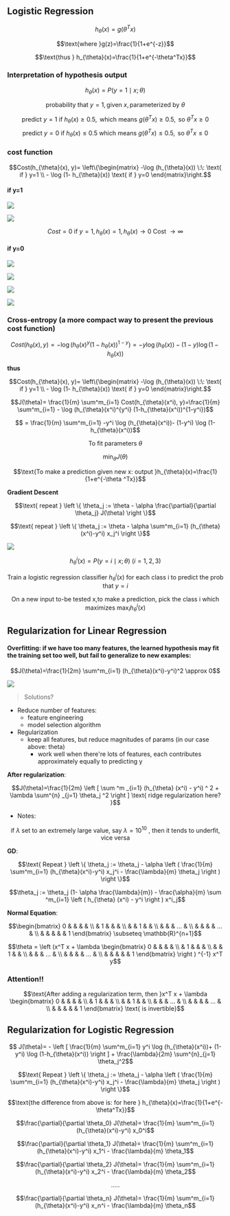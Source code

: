 
## Logistic Regression

$$h_{\theta}(x)=g(\theta^T x)$$

$$\text{where    }g(z)=\frac{1}{1+e^{-z}}$$

$$\text{thus   } h_{\theta}(x)=\frac{1}{1+e^{-\theta^Tx}}$$



### Interpretation of hypothesis output

$$h_{\theta}(x)=P(y=1 \mid x;\theta)$$

$$\text{probability that } y=1, \text{given } x, \text{parameterized by } \theta$$

$$\text{predict  }y=1 \text{  if  } h_{\theta}(x) \geq 0.5, \text{      which means  } g(\theta^T x) \geq 0.5, \text{  so  } \theta^T x \geq 0$$
$$\text{predict  }y=0 \text{  if  } h_{\theta}(x) \leq 0.5  \text{      which means  } g(\theta^T x) \leq 0.5, \text{  so  } \theta^T x \leq 0$$


### cost function
$$Cost(h_{\theta}(x), y)= \left\{\begin{matrix} -\log (h_{\theta}(x)) \:\: \text{ if } y=1
\\ - \log (1- h_{\theta}(x)) \text{ if } y=0
\end{matrix}\right.$$

#### if y=1
![](../images/22917.png)

![](../images/22918.png)


$$Cost=0 \text{  if  } y=1, h_{\theta}(x)=1, h_{\theta}(x) \rightarrow 0 \text{   Cost   } \rightarrow \infty$$

#### if y=0

![](../images/22919.png)

![](../images/22920.png)


![](../images/22915.png)

![](../images/22916.png)

### Cross-entropy (a more compact way to present the previous cost function)

$$Cost(h_{\theta}(x), y)=- \log (h_{\theta}(x)^{y} (1-h_{\theta}(x))^{1-y})= -y \log (h_{\theta}(x))- (1-y) \log (1-h_{\theta}(x))$$


__thus__

$$Cost(h_{\theta}(x), y)= \left\{\begin{matrix} -\log (h_{\theta}(x)) \:\: \text{ if } y=1
\\ - \log (1- h_{\theta}(x)) \text{ if } y=0
\end{matrix}\right.$$


$$J(\theta)= \frac{1}{m} \sum^m_{i=1} Cost(h_{\theta}(x^i), y)=\frac{1}{m} \sum^m_{i=1} - \log (h_{\theta}(x^i)^{y^i} (1-h_{\theta}(x^i))^{1-y^i})$$

$$ = \frac{1}{m} \sum^m_{i=1} -y^i \log (h_{\theta}(x^i))- (1-y^i) \log (1-h_{\theta}(x^i))$$

$$ \text{To fit parameters   } \theta$$

$$\min_{\theta} J(\theta)$$

$$\text{To make a prediction given new x:   output }h_{\theta}(x)=\frac{1}{1+e^{-\theta ^Tx}}$$


__Gradient Descent__

$$\text{    repeat   } \left \{ \theta_j := \theta - \alpha \frac{\partial}{\partial \theta_j} J(\theta) \right \}$$

$$\text{    repeat   } \left \{ \theta_j := \theta - \alpha \sum^m_{i=1} (h_{\theta}(x^i)-y^i) x_j^i \right \}$$


![](../images/22921.png)

$$h_{\theta}^i(x)=P(y=i \mid x;\theta) \: (i=1,2,3)$$

$$\text{Train a logistic regression classifier  } h_{\theta}^i(x) \text{    for each class i to predict the prob that  } y=i$$

$$\text{On a new input to-be tested x,to make a prediction, pick the class i which maximizes   } \max_{i} h_{\theta}^i(x)$$


## Regularization for Linear Regression

#### Overfitting: if we have too many features, the learned hypothesis may fit the training set too well, but fail to generalize to new examples:

$$J(\theta)=\frac{1}{2m} \sum^m_{i=1} (h_{\theta}(x^i)-y^i)^2 \approx 0$$

![](../images/22922.png)

> Solutions?

- Reduce number of features:
    - feature engineering
    - model selection algorithm
- Regularization
    - keep all features, but reduce magnitudes of params (in our case above: theta)
        - work well when there're lots of features, each contributes approximately equally to predicting y 

__After regularization__:

$$J(\theta)=\frac{1}{2m} \left [ \sum ^m _{i=1} (h_{\theta} (x^i) - y^i) ^ 2 + \lambda \sum^{n} _{j=1} \theta_j ^2 \right ] \text{   ridge regularization here?  }$$


- Notes:

$$\text{if } \lambda \text{   set to an extremely large value, say } \lambda = 10^{10} \text{ , then it tends to underfit, vice versa}$$


__GD__:


$$\text{    Repeat   } \left \{ \theta_j := \theta_j - \alpha \left ( \frac{1}{m} \sum^m_{i=1} (h_{\theta}(x^i)-y^i) x_j^i - \frac{\lambda}{m} \theta_j \right ) \right \}$$


$$\theta_j := \theta_j (1- \alpha \frac{\lambda}{m}) - \frac{\alpha}{m} \sum ^m_{i=1} \left ( h_{\theta} (x^i) - y^i \right ) x^i_j$$

__Normal Equation__:


$$\begin{bmatrix}
0 &  & & & \\ 
 & 1 & & & \\
 &  & 1 & & \\ 
 &  & & ... & \\ 
 &  & &  & ... & \\ 
 &  &  & & & 1
\end{bmatrix} \subseteq \mathbb{R}^{n+1}$$

$$\theta = \left (x^T x + \lambda  \begin{bmatrix}
0 &  & & & \\ 
 & 1 & & & \\
 &  & 1 & & \\ 
 &  & & ... & \\ 
 &  & &  & ... & \\ 
 &  &  & & & 1
\end{bmatrix} \right ) ^{-1} x^T y$$


### Attention!!

$$\text{After adding a regularization term, then    }x^T x + \lambda  \begin{bmatrix}
0 &  & & & \\ 
 & 1 & & & \\
 &  & 1 & & \\ 
 &  & & ... & \\ 
 &  & &  & ... & \\ 
 &  &  & & & 1
\end{bmatrix} \text{  is invertible}$$




## Regularization for Logistic Regression

$$ J(\theta)= - \left [ \frac{1}{m} \sum^m_{i=1} y^i \log (h_{\theta}(x^i))+ (1-y^i) \log (1-h_{\theta}(x^i)) \right ] + \frac{\lambda}{2m} \sum^{n}_{j=1} \theta_j^2$$



$$\text{    Repeat   } \left \{ \theta_j := \theta_j - \alpha \left ( \frac{1}{m} \sum^m_{i=1} (h_{\theta}(x^i)-y^i) x_j^i - \frac{\lambda}{m} \theta_j \right ) \right \}$$

$$\text{the difference from above is: for here   } h_{\theta}(x)=\frac{1}{1+e^{-\theta^Tx}}$$


$$\frac{\partial}{\partial \theta_0} J(\theta)= \frac{1}{m} \sum^m_{i=1} (h_{\theta}(x^i)-y^i) x_0^i$$

$$\frac{\partial}{\partial \theta_1} J(\theta)= \frac{1}{m} \sum^m_{i=1} (h_{\theta}(x^i)-y^i) x_1^i - \frac{\lambda}{m} \theta_1$$


$$\frac{\partial}{\partial \theta_2} J(\theta)= \frac{1}{m} \sum^m_{i=1} (h_{\theta}(x^i)-y^i) x_2^i - \frac{\lambda}{m} \theta_2$$

$$\text{.....}$$


$$\frac{\partial}{\partial \theta_n} J(\theta)= \frac{1}{m} \sum^m_{i=1} (h_{\theta}(x^i)-y^i) x_n^i - \frac{\lambda}{m} \theta_n$$
